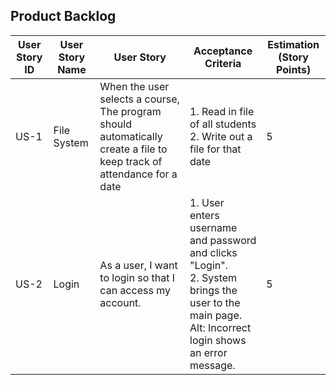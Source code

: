 ## Product Backlog

| User Story ID | User Story Name | User Story | Acceptance Criteria | Estimation (Story Points) |
|--------------|-----------|--------|-------------|--------------------------------|
| US-1 | File System | When the user selects a course, The program should automatically create a file to keep track of attendance for a date | 1. Read in file of all students <br/> 2. Write out a file for that date | 5 |
| US-2 | Login | As a user, I want to login so that I can access my account. | 1. User enters username and password and clicks "Login". <br/>2. System brings the user to the main page.<br/> Alt: Incorrect login shows an error message. | 5 |
